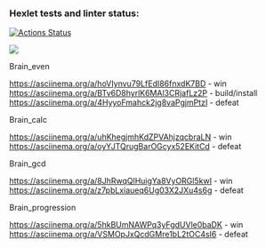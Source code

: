 ### Hexlet tests and linter status:
[![Actions Status](https://github.com/LordSnorri/python-project-lvl1/workflows/hexlet-check/badge.svg)](https://github.com/LordSnorri/python-project-lvl1/actions)

<a href="https://codeclimate.com/github/LordSnorri/python-project-lvl1/maintainability"><img src="https://api.codeclimate.com/v1/badges/6093f77c6c12b9f1627e/maintainability" /></a>

Brain_even

https://asciinema.org/a/hoVIynvu79LfEdI86fnxdK7BD - win
https://asciinema.org/a/BTv6D8hyrlK6MAl3CRjafLz2P - build/install
https://asciinema.org/a/4HyyoFmahck2jg8vaPgjmPtzI - defeat

Brain_calc

https://asciinema.org/a/uhKhegjmhKdZPVAhjzqcbraLN - win
https://asciinema.org/a/oyYJTQrugBarOGcyx52EKitCd - defeat

Brain_gcd

https://asciinema.org/a/8JhRwqQlHuigYa8VyORGl5kwI - win
https://asciinema.org/a/z7pbLxiaueq6Ug03X2JXu4s6g - defeat

Brain_progression

https://asciinema.org/a/5hkBUmNAWPq3yFgdUVle0baDK - win
https://asciinema.org/a/VSMOpJxQcdGMre1bL2tOC4sI6 - defeat
